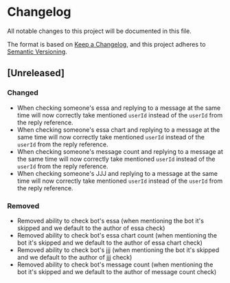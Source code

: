 # Changelog

All notable changes to this project will be documented in this file.

The format is based on [Keep a Changelog](https://keepachangelog.com/en/1.1.0/),
and this project adheres to [Semantic Versioning](https://semver.org/spec/v2.0.0.html).

## [Unreleased]

### Changed

- When checking someone's essa and replying to a message at the same time will now correctly take mentioned `userId` instead of the `userId` from the reply reference.
- When checking someone's essa chart and replying to a message at the same time will now correctly take mentioned `userId` instead of the `userId` from the reply reference.
- When checking someone's message count and replying to a message at the same time will now correctly take mentioned `userId` instead of the `userId` from the reply reference.
- When checking someone's JJJ and replying to a message at the same time will now correctly take mentioned `userId` instead of the `userId` from the reply reference.

### Removed

- Removed ability to check bot's essa (when mentioning the bot it's skipped and we default to the author of essa check)
- Removed ability to check bot's essa chart count (when mentioning the bot it's skipped and we default to the author of essa chart check)
- Removed ability to check bot's jjj (when mentioning the bot it's skipped and we default to the author of jjj check)
- Removed ability to check bot's message count (when mentioning the bot it's skipped and we default to the author of message count check)
